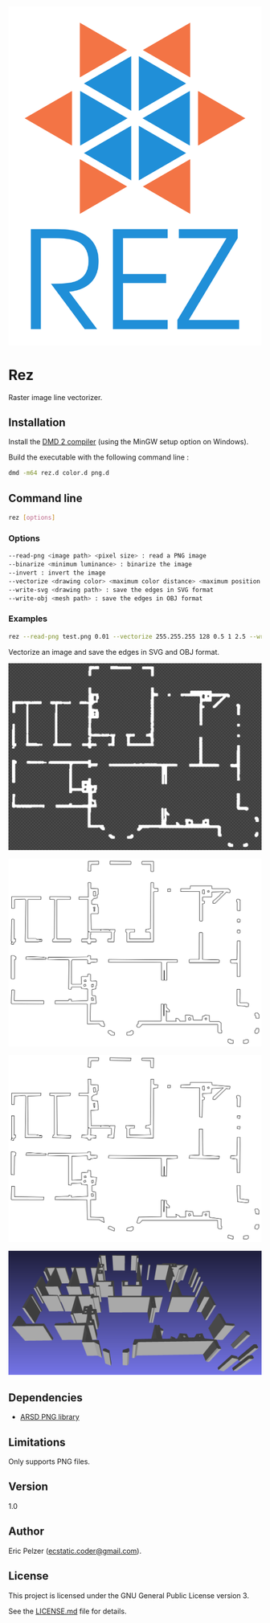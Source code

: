 ![](https://github.com/senselogic/REZ/blob/master/LOGO/rez.png)

# Rez

Raster image line vectorizer.

## Installation

Install the [DMD 2 compiler](https://dlang.org/download.html) (using the MinGW setup option on Windows).

Build the executable with the following command line :

```bash
dmd -m64 rez.d color.d png.d
```

## Command line

```bash
rez [options]
```

### Options

```bash
--read-png <image path> <pixel size> : read a PNG image
--binarize <minimum luminance> : binarize the image
--invert : invert the image
--vectorize <drawing color> <maximum color distance> <maximum position distance> <line width> <polygon height> : vectorize the edges
--write-svg <drawing path> : save the edges in SVG format
--write-obj <mesh path> : save the edges in OBJ format
```

### Examples

```bash
rez --read-png test.png 0.01 --vectorize 255.255.255 128 0.5 1 2.5 --write-svg OUT/test.svg --write-obj OUT/test.obj
```

Vectorize an image and save the edges in SVG and OBJ format.

![](https://github.com/senselogic/REZ/blob/master/SCREENSHOT/blueprint.png)

![](https://github.com/senselogic/REZ/blob/master/SCREENSHOT/blueprint_2_svg.png)

![](https://github.com/senselogic/REZ/blob/master/SCREENSHOT/blueprint_3_svg.png)

![](https://github.com/senselogic/REZ/blob/master/SCREENSHOT/blueprint_3_obj.png)

## Dependencies

*   [ARSD PNG library](https://github.com/adamdruppe/arsd)

## Limitations

Only supports PNG files.

## Version

1.0

## Author

Eric Pelzer (ecstatic.coder@gmail.com).

## License

This project is licensed under the GNU General Public License version 3.

See the [LICENSE.md](LICENSE.md) file for details.
